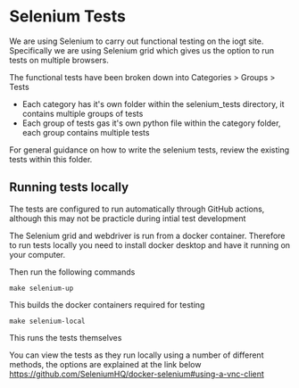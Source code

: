 # Selenium Tests

We are using Selenium to carry out functional testing on the iogt site. Specifically we are using Selenium grid which gives us the option to run tests on multiple browsers.

The functional tests have been broken down into Categories > Groups > Tests

- Each category has it's own folder within the selenium_tests directory, it contains multiple groups of tests
- Each group of tests gas it's own python file within the category folder, each group contains multiple tests

For general guidance on how to write the selenium tests, review the existing tests within this folder.


## Running tests locally

The tests are configured to run automatically through GitHub actions, although this may not be practicle during intial test development

The Selenium grid and webdriver is run from a docker container. Therefore to run tests locally you need to install docker desktop and have it running on your computer.

Then run the following commands
```
make selenium-up
```
This builds the docker containers required for testing

```
make selenium-local
```
This runs the tests themselves

You can view the tests as they run locally using a number of different methods, the options are explained at the link below
https://github.com/SeleniumHQ/docker-selenium#using-a-vnc-client